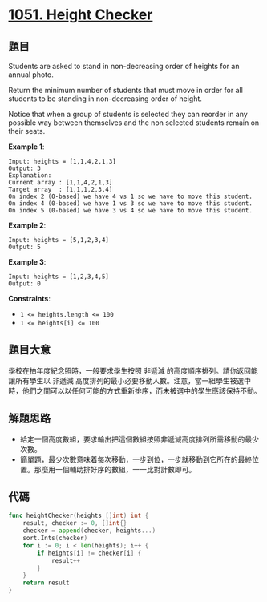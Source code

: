 # [1051. Height Checker](https://leetcode.com/problems/height-checker/)


## 題目

Students are asked to stand in non-decreasing order of heights for an annual photo.

Return the minimum number of students that must move in order for all students to be standing in non-decreasing order of height.

Notice that when a group of students is selected they can reorder in any possible way between themselves and the non selected students remain on their seats.

**Example 1**:

```
Input: heights = [1,1,4,2,1,3]
Output: 3
Explanation: 
Current array : [1,1,4,2,1,3]
Target array  : [1,1,1,2,3,4]
On index 2 (0-based) we have 4 vs 1 so we have to move this student.
On index 4 (0-based) we have 1 vs 3 so we have to move this student.
On index 5 (0-based) we have 3 vs 4 so we have to move this student.
```

**Example 2**:

```
Input: heights = [5,1,2,3,4]
Output: 5
```

**Example 3**:

```
Input: heights = [1,2,3,4,5]
Output: 0
```

**Constraints**:

- `1 <= heights.length <= 100`
- `1 <= heights[i] <= 100`

## 題目大意

學校在拍年度紀念照時，一般要求學生按照 非遞減 的高度順序排列。請你返回能讓所有學生以 非遞減 高度排列的最小必要移動人數。注意，當一組學生被選中時，他們之間可以以任何可能的方式重新排序，而未被選中的學生應該保持不動。


## 解題思路

- 給定一個高度數組，要求輸出把這個數組按照非遞減高度排列所需移動的最少次數。
- 簡單題，最少次數意味着每次移動，一步到位，一步就移動到它所在的最終位置。那麼用一個輔助排好序的數組，一一比對計數即可。

## 代碼

```go
func heightChecker(heights []int) int {
	result, checker := 0, []int{}
	checker = append(checker, heights...)
	sort.Ints(checker)
	for i := 0; i < len(heights); i++ {
		if heights[i] != checker[i] {
			result++
		}
	}
	return result
}
```